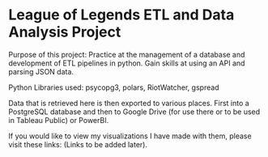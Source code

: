 # League of Legends ETL and Data Analysis Project

Purpose of this project: Practice at the management of a database and development of ETL pipelines in python. Gain skills at using an API and parsing JSON data.

Python Libraries used: psycopg3, polars, RiotWatcher, gspread

Data that is retrieved here is then exported to various places. First into a PostgreSQL database and then to Google Drive (for use there or to be used in Tableau Public) or PowerBI.

If you would like to view my visualizations I have made with them, please visit these links: (Links to be added later).
